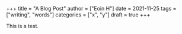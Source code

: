 +++
title = "A Blog Post"
author = ["Eoin H"]
date = 2021-11-25
tags = ["writing", "words"]
categories = ["x", "y"]
draft = true
+++

This is a test.
